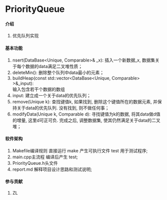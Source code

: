 # PriorityQueue

#### 介绍
1.  优先队列实现

#### 基本功能
1.  nsert(DataBase<Unique, Comparable>& _x):
    插入一个新数据_x, 数据集关于每个数据的data满足二叉堆性质；
2.  deleteMin(): 
    删除整个队列中data最小的元素；
3.  buildHeap(const std::vector<DataBase<Unique, Comparable> >&_input):  
    输入包含若干个数据的数组
4.  input:
    建立成一个关于data的优先队列；
5.  remove(Unique k): 
    查找键值k, 如果找到, 删除这个键值所在的数据元素, 并保持关于data的优先队列.  没有找到, 则不做任何事；
6.  modifyData(Unique k, Comparable d): 
    寻找键值为k的数据, 将其data做d值的增量, 这里d可正可负. 完成之后, 调整数据集, 使其仍然满足关于data的二叉堆；

#### 软件架构
1.  Makefile编译规则
    直接运行
    make
    产生可执行文件
    test
    用于测试程序;
2.  main.cpp主流程
    编译后产生
    test;
3.  PriorityQueue.h头文件
4.  report.md
    解释项目设计思路和测试说明;

#### 参与贡献

1.  ZL
